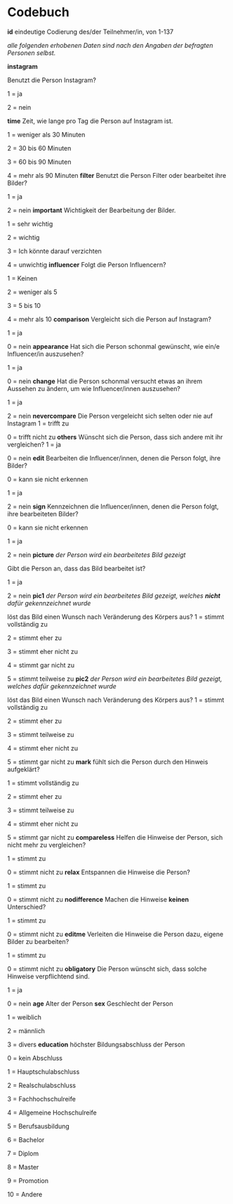 # Codebuch

**id**
eindeutige Codierung des/der Teilnehmer/in, von 1-137</p>
*alle folgenden erhobenen Daten sind nach den Angaben der befragten Personen selbst.*</p>
**instagram**</p>
Benutzt die Person Instagram? </p>
1 = ja </p>
2 = nein </p>
**time**
Zeit, wie lange pro Tag die Person auf Instagram ist. </p>
1 = weniger als 30 Minuten </p>
2 = 30 bis 60 Minuten </p>
3 = 60 bis 90 Minuten </p>
4 = mehr als 90 Minuten
**filter**
Benutzt die Person Filter oder bearbeitet ihre Bilder? </p>
1 = ja </p>
2 = nein 
**important**
Wichtigkeit der Bearbeitung der Bilder.</p>
1 = sehr wichtig </p>
2 = wichtig </p>
3 = Ich könnte darauf verzichten </p>
4 = unwichtig
**influencer**
Folgt die Person Influencern? </p>
1 = Keinen</p>
2 = weniger als 5 </p>
3 = 5 bis 10 </p>
4 = mehr als 10
**comparison**
Vergleicht sich die Person auf Instagram?</p>
1 = ja</p>
0 = nein 
**appearance**
Hat sich die Person schonmal gewünscht, wie ein/e Influencer/in auszusehen?</p>
1 = ja </p>
0 = nein
**change**
Hat die Person schonmal versucht etwas an ihrem Aussehen zu ändern, um wie Influencer/innen auszusehen?</p>
1 = ja </p>
2 = nein
**nevercompare**
Die Person vergeleicht sich selten oder nie auf Instagram
1 = trifft zu </p>
0 = trifft nicht zu
**others**
Wünscht sich die Person, dass sich andere mit ihr vergleichen?
1 = ja</p>
0 = nein
**edit**
Bearbeiten die Influencer/innen, denen die Person folgt, ihre Bilder?</p>
0 = kann sie nicht erkennen </p>
1 = ja</p>
2 = nein 
**sign**
Kennzeichnen die Influencer/innen, denen die Person folgt, ihre bearbeiteten Bilder? </p>
0 = kann sie nicht erkennen </p>
1 = ja </p>
2 = nein 
**picture**
*der Person wird ein bearbeitetes Bild gezeigt* </p>
Gibt die Person an, dass das Bild bearbeitet ist?</p>
1 = ja </p>
2 = nein 
**pic1**
*der Person wird ein bearbeitetes Bild gezeigt, welches **nicht** dafür gekennzeichnet wurde* </p>
löst das Bild einen Wunsch nach Veränderung des Körpers aus?
1 = stimmt vollständig zu </p>
2 = stimmt eher zu </p>
3 = stimmt eher nicht zu </p>
4 = stimmt gar nicht zu </p>
5 = stimmt teilweise zu 
**pic2**
*der Person wird ein bearbeitetes Bild gezeigt, welches dafür gekennzeichnet wurde* </p>
löst das Bild einen Wunsch nach Veränderung des Körpers aus?
1 = stimmt vollständig zu </p>
2 = stimmt eher zu </p>
3 = stimmt teilweise zu </p>
4 = stimmt eher nicht zu </p>
5 = stimmt gar nicht zu 
**mark**
fühlt sich die Person durch den Hinweis aufgeklärt? </p>
1 = stimmt vollständig zu </p>
2 = stimmt eher zu </p>
3 = stimmt teilweise zu </p>
4 = stimmt eher nicht zu </p>
5 = stimmt gar nicht zu 
**compareless**
Helfen die Hinweise der Person, sich nicht mehr zu vergleichen?</p>
1 = stimmt zu </p>
0 = stimmt nicht zu
**relax**
Entspannen die Hinweise die Person? </p>
1 = stimmt zu </p>
0 = stimmt nicht zu
**nodifference**
Machen die Hinweise **keinen** Unterschied? </p>
1 = stimmt zu </p>
0 = stimmt nicht zu 
**editme**
Verleiten die Hinweise die Person dazu, eigene Bilder zu bearbeiten? </p>
1 = stimmt zu </p>
0 = stimmt nicht zu
**obligatory**
Die Person wünscht sich, dass solche Hinweise verpflichtend sind. </p>
1 = ja </p>
0 = nein
**age**
Alter der Person
**sex**
Geschlecht der Person </p>
1 = weiblich </p>
2 = männlich </p>
3 = divers
**education**
höchster Bildungsabschluss der Person </p>
0 = kein Abschluss </p>
1 = Hauptschulabschluss </p>
2 = Realschulabschluss </p>
3 = Fachhochschulreife </p>
4 = Allgemeine Hochschulreife </p>
5 = Berufsausbildung </p>
6 = Bachelor </p>
7 = Diplom </p>
8 = Master </p>
9 = Promotion </p>
10 = Andere
